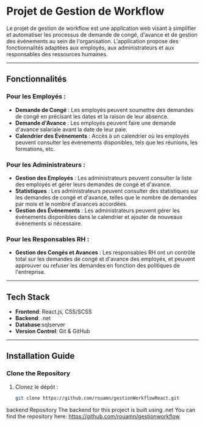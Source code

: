 # Projet de Gestion de Workflow

Le projet de gestion de workflow est une application web visant à simplifier et automatiser les processus de demande de congé, d'avance et de gestion des événements au sein de l'organisation. L'application propose des fonctionnalités adaptées aux employés, aux administrateurs et aux responsables des ressources humaines.

---

## **Fonctionnalités**

### **Pour les Employés :**

- **Demande de Congé** : Les employés peuvent soumettre des demandes de congé en précisant les dates et la raison de leur absence.
- **Demande d'Avance** : Les employés peuvent faire une demande d'avance salariale avant la date de leur paie.
- **Calendrier des Événements** : Accès à un calendrier où les employés peuvent consulter les événements disponibles, tels que les réunions, les formations, etc.

### **Pour les Administrateurs :**

- **Gestion des Employés** : Les administrateurs peuvent consulter la liste des employés et gérer leurs demandes de congé et d'avance.
- **Statistiques** : Les administrateurs peuvent consulter des statistiques sur les demandes de congé et d'avance, telles que le nombre de demandes par mois et le nombre d'avances accordées.
- **Gestion des Événements** : Les administrateurs peuvent gérer les événements disponibles dans le calendrier et ajouter de nouveaux événements si nécessaire.

### **Pour les Responsables RH :**

- **Gestion des Congés et Avances** : Les responsables RH ont un contrôle total sur les demandes de congé et d'avance des employés, et peuvent approuver ou refuser les demandes en fonction des politiques de l'entreprise.

---

## **Tech Stack**

- **Frontend**: React.js, CSS/SCSS
- **Backend**: .net
- **Database**:sqlserver
- **Version Control**: Git & GitHub

---

## **Installation Guide**

### **Clone the Repository**

1. Clonez le dépôt :
   ```bash
   git clone https://github.com/rouamn/gestionWorkflowReact.git
backend Repository
The backend for this project is built using .net You can find the repository here:
https://github.com/rouamn/gestionworkflow
